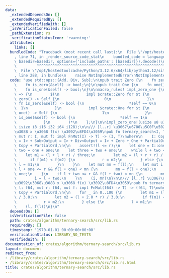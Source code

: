 ```yaml
---
data:
  _extendedDependsOn: []
  _extendedRequiredBy: []
  _extendedVerifiedWith: []
  _isVerificationFailed: false
  _pathExtension: rs
  _verificationStatusIcon: ':warning:'
  attributes:
    links: []
  bundledCode: "Traceback (most recent call last):\n  File \"/opt/hostedtoolcache/Python/3.12.6/x64/lib/python3.12/site-packages/onlinejudge_verify/documentation/build.py\"\
    , line 71, in _render_source_code_stat\n    bundled_code = language.bundle(stat.path,\
    \ basedir=basedir, options={'include_paths': [basedir]}).decode()\n          \
    \         ^^^^^^^^^^^^^^^^^^^^^^^^^^^^^^^^^^^^^^^^^^^^^^^^^^^^^^^^^^^^^^^^^^^^^^^^^^^^^^^^^\n\
    \  File \"/opt/hostedtoolcache/Python/3.12.6/x64/lib/python3.12/site-packages/onlinejudge_verify/languages/rust.py\"\
    , line 288, in bundle\n    raise NotImplementedError\nNotImplementedError\n"
  code: "use std::ops::{Add, Div, Sub};\n\npub trait Zero {\n    fn zero() -> Self;\n\
    \    fn is_zero(&self) -> bool;\n}\n\npub trait One {\n    fn one() -> Self;\n\
    \    fn is_one(&self) -> bool;\n}\n\nmacro_rules! impl_zero_one {\n    ($($t:ty)*)\
    \ => {\n        $(\n            impl $crate::Zero for $t {\n                fn\
    \ zero() -> Self {\n                    0\n                }\n               \
    \ fn is_zero(&self) -> bool {\n                    *self == 0\n              \
    \  }\n            }\n            impl $crate::One for $t {\n                fn\
    \ one() -> Self {\n                    1\n                }\n                fn\
    \ is_one(&self) -> bool {\n                    *self == 1\n                }\n\
    \            }\n        )*\n    };\n}\n\nimpl_zero_one!(usize u8 u16 u32 u64 u128\
    \ isize i8 i16 i32 i64 i128);\n\n/// [l..r] \u3067\u6700\u5C0F\u5024\u3092\u3068\
    \u308B x \u3068 f(x) \u3092\u8FD4\u3059\npub fn ternary_search<I, T>(mut l: I,\
    \ mut r: I, mut f: impl FnMut(I) -> T) -> (I, T)\nwhere\n    I: Copy + Add<Output\
    \ = I> + Sub<Output = I> + Div<Output = I> + Zero + One + PartialOrd,\n    T:\
    \ Copy + PartialOrd,\n{\n    assert!(l <= r);\n    let one = I::one();\n    let\
    \ two = one + one;\n    let three = two + one;\n    while l + two < r {\n    \
    \    let m1 = (l + l + r) / three;\n        let m2 = (l + r + r) / three;\n  \
    \      if f(m1) < f(m2) {\n            r = m2;\n        } else {\n           \
    \ l = m1;\n        }\n    }\n    let mut mn = f(l);\n    let mut i = l;\n    if\
    \ l + one <= r && f(l + one) < mn {\n        mn = f(l + one);\n        i = l +\
    \ one;\n    }\n    if l + two <= r && f(l + two) < mn {\n        mn = f(l + two);\n\
    \        i = l + two;\n    }\n    (i, mn)\n}\n\n/// [l..r] \u3067\u6700\u5C0F\u5024\
    \u3092\u3068\u308B x \u3068 f(x) \u3092\u8FD4\u3059\npub fn ternary_search_f64<T>(mut\
    \ l: f64, mut r: f64, mut f: impl FnMut(f64) -> T) -> (f64, T)\nwhere\n    T:\
    \ Copy + PartialOrd,\n{\n    for _ in 0..100 {\n        let m1 = (l * 2.0 + r)\
    \ / 3.0;\n        let m2 = (l + 2.0 * r) / 3.0;\n        if f(m1) < f(m2) {\n\
    \            r = m2;\n        } else {\n            l = m1;\n        }\n    }\n\
    \    (l, f(l))\n}\n"
  dependsOn: []
  isVerificationFile: false
  path: crates/algorithm/ternary-search/src/lib.rs
  requiredBy: []
  timestamp: '1970-01-01 00:00:00+00:00'
  verificationStatus: LIBRARY_NO_TESTS
  verifiedWith: []
documentation_of: crates/algorithm/ternary-search/src/lib.rs
layout: document
redirect_from:
- /library/crates/algorithm/ternary-search/src/lib.rs
- /library/crates/algorithm/ternary-search/src/lib.rs.html
title: crates/algorithm/ternary-search/src/lib.rs
---
```

